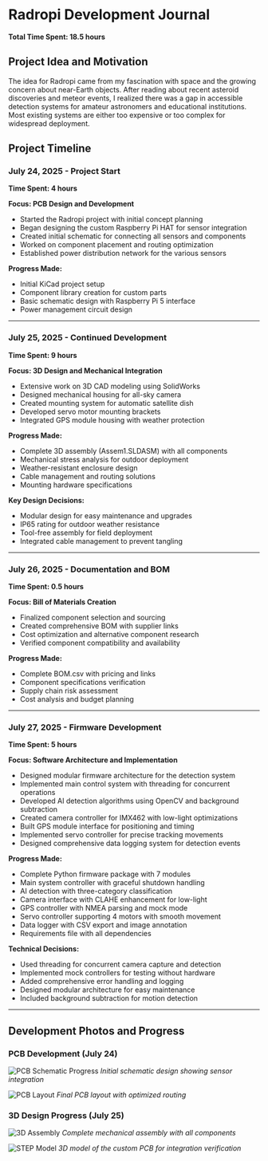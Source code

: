 # Radropi Development Journal

**Total Time Spent: 18.5 hours**

## Project Idea and Motivation

The idea for Radropi came from my fascination with space and the growing concern about near-Earth objects. After reading about recent asteroid discoveries and meteor events, I realized there was a gap in accessible detection systems for amateur astronomers and educational institutions. Most existing systems are either too expensive or too complex for widespread deployment. 
## Project Timeline

### July 24, 2025 - Project Start
**Time Spent: 4 hours**

**Focus: PCB Design and Development**
- Started the Radropi project with initial concept planning
- Began designing the custom Raspberry Pi HAT for sensor integration
- Created initial schematic for connecting all sensors and components
- Worked on component placement and routing optimization
- Established power distribution network for the various sensors

**Progress Made:**
- Initial KiCad project setup
- Component library creation for custom parts
- Basic schematic design with Raspberry Pi 5 interface
- Power management circuit design
---

### July 25, 2025 - Continued Development
**Time Spent: 9 hours**

**Focus: 3D Design and Mechanical Integration**
- Extensive work on 3D CAD modeling using SolidWorks
- Designed mechanical housing for all-sky camera
- Created mounting system for automatic satellite dish
- Developed servo motor mounting brackets
- Integrated GPS module housing with weather protection

**Progress Made:**
- Complete 3D assembly (Assem1.SLDASM) with all components
- Mechanical stress analysis for outdoor deployment
- Weather-resistant enclosure design
- Cable management and routing solutions
- Mounting hardware specifications

**Key Design Decisions:**
- Modular design for easy maintenance and upgrades
- IP65 rating for outdoor weather resistance
- Tool-free assembly for field deployment
- Integrated cable management to prevent tangling

---

### July 26, 2025 - Documentation and BOM
**Time Spent: 0.5 hours**

**Focus: Bill of Materials Creation**
- Finalized component selection and sourcing
- Created comprehensive BOM with supplier links
- Cost optimization and alternative component research
- Verified component compatibility and availability

**Progress Made:**
- Complete BOM.csv with pricing and links
- Component specifications verification
- Supply chain risk assessment
- Cost analysis and budget planning

---

### July 27, 2025 - Firmware Development
**Time Spent: 5 hours**

**Focus: Software Architecture and Implementation**
- Designed modular firmware architecture for the detection system
- Implemented main control system with threading for concurrent operations
- Developed AI detection algorithms using OpenCV and background subtraction
- Created camera controller for IMX462 with low-light optimizations
- Built GPS module interface for positioning and timing
- Implemented servo controller for precise tracking movements
- Designed comprehensive data logging system for detection events

**Progress Made:**
- Complete Python firmware package with 7 modules
- Main system controller with graceful shutdown handling
- AI detection with three-category classification
- Camera interface with CLAHE enhancement for low-light
- GPS controller with NMEA parsing and mock mode
- Servo controller supporting 4 motors with smooth movement
- Data logger with CSV export and image annotation
- Requirements file with all dependencies

**Technical Decisions:**
- Used threading for concurrent camera capture and detection
- Implemented mock controllers for testing without hardware
- Added comprehensive error handling and logging
- Designed modular architecture for easy maintenance
- Included background subtraction for motion detection

---

## Development Photos and Progress

### PCB Development (July 24)
![PCB Schematic Progress](./PCB/Ras%20pi%20hat/Ras%20pi%20hat/Ras%20pi%20hat.kicad_sch)
*Initial schematic design showing sensor integration*

![PCB Layout](./PCB/Ras%20pi%20hat/Ras%20pi%20hat/Ras%20pi%20hat.kicad_pcb)
*Final PCB layout with optimized routing*

### 3D Design Progress (July 25)
![3D Assembly](./3D%20Design/Assem1.SLDASM)
*Complete mechanical assembly with all components*

![STEP Model](./PCB/Ras%20pi%20hat/Ras%20pi%20hat/Ras%20pi%20hat.step)
*3D model of the custom PCB for integration verification*

